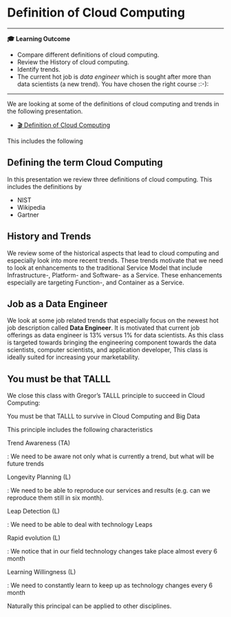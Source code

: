 # Definition of Cloud Computing

---

**:mortar_board: Learning Outcome**

* Compare different definitions of cloud computing.
* Review the History of cloud computing.
* Identify trends.
* The current hot job is *data engineer* which is sought after more than data scientists (a new trend). You have chosen the right course ::-):

---

We are looking at some of the definitions of cloud computing and
trends in the following presentation.


* [:clapper: Definition of Cloud Computing](https://youtu.be/2ifRjHbJWK8)

This includes the following 

## Defining the term Cloud Computing

In this presentation we review three definitions of cloud
computing. This includes the definitions by 

* NIST
* Wikipedia
* Gartner

## History and Trends

We review some of the historical aspects that lead to cloud computing
and especially look into more recent trends. These trends motivate
that we need to look at enhancements to the traditional  Service Model
that include Infrastructure-, Platform- and Software- as a Service.
These enhancements especially are targeting Function-, and Container
as a Service.

## Job as a Data Engineer

We look at some job related trends that especially focus on the newest
hot job description called **Data Engineer**. It is motivated that
current job offerings as data engineer is 13% versus 1% for data
scientists. As this class is targeted towards bringing the engineering
component towards the data scientists, computer scientists, and
application developer, This class is ideally suited for increasing
your marketability. 

## You must be that TALLL

We close this class with Gregor’s TALLL principle to succeed in Cloud
Computing:


You must be that TALLL to survive in Cloud Computing and Big Data 

This principle includes the following characteristics

Trend Awareness (TA)

: We need to be aware not only what is currently a trend, but what will be future trends

Longevity Planning (L)

: We need to be able to reproduce our services and results (e.g. can we reproduce them still in six month).  

Leap Detection (L)

: We need to be able to deal with technology Leaps

Rapid evolution (L)

: We notice that in our field technology changes take place almost every 6 month

Learning Willingness (L)

: We need to constantly learn to keep up as technology changes every 6 month

Naturally this principal can be applied to other disciplines.
